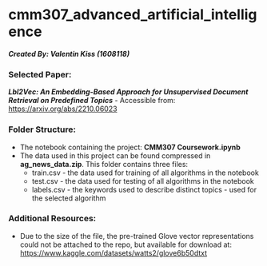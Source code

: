# cmm307_advanced_artificial_intelligence

***Created By: Valentin Kiss (1608118)***

### Selected Paper:

***Lbl2Vec: An Embedding-Based Approach for Unsupervised Document Retrieval on Predefined Topics*** - Accessible from: https://arxiv.org/abs/2210.06023

### Folder Structure:

* The notebook containing the project: **CMM307 Coursework.ipynb**
* The data used in this project can be found compressed in **ag_news_data.zip**. This folder contains three files:
    * train.csv - the data used for training of all algorithms in the notebook
    * test.csv - the data used for testing of all algorithms in the notebook
    * labels.csv - the keywords used to describe distinct topics - used for the selected algorithm

 ### Additional Resources:

 * Due to the size of the file, the pre-trained Glove vector representations could not be attached to the repo, but available for download at: https://www.kaggle.com/datasets/watts2/glove6b50dtxt
